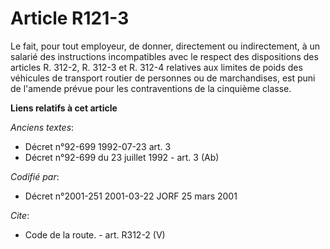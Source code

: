 # Article R121-3

Le fait, pour tout employeur, de donner, directement ou indirectement, à un salarié des instructions incompatibles avec le
respect des dispositions des articles R. 312-2, R. 312-3 et R. 312-4 relatives aux limites de poids des véhicules de
transport routier de personnes ou de marchandises, est puni de l'amende prévue pour les contraventions de la cinquième
classe.

**Liens relatifs à cet article**

_Anciens textes_:

  - Décret n°92-699 1992-07-23 art. 3
  - Décret n°92-699 du 23 juillet 1992 - art. 3 (Ab)

_Codifié par_:

  - Décret n°2001-251 2001-03-22 JORF 25 mars 2001

_Cite_:

  - Code de la route. - art. R312-2 (V)
